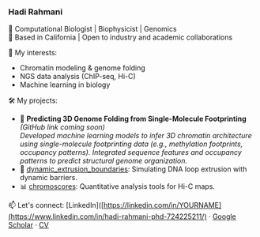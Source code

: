 ### Hadi Rahmani

<!--
**hrahmanin/hrahmanin** is a ✨ _special_ ✨ repository because its `README.md` (this file) appears on your GitHub profile.

Here are some ideas to get you started:

- 🔭 I’m currently working on ...
- 🌱 I’m currently learning ...
- 👯 I’m looking to collaborate on ...
- 🤔 I’m looking for help with ...
- 💬 Ask me about ...
- 📫 How to reach me: ...
- 😄 Pronouns: ...
- ⚡ Fun fact: ...
-->

🔬 Computational Biologist | Biophysicist | Genomics  
📍 Based in California | Open to industry and academic collaborations

🧠 My interests:
- Chromatin modeling & genome folding
- NGS data analysis (ChIP-seq, Hi-C)
- Machine learning in biology

🛠 My projects:
- 🧬 **Predicting 3D Genome Folding from Single-Molecule Footprinting** *(GitHub link coming soon)*  
  *Developed machine learning models to infer 3D chromatin architecture using single-molecule footprinting data (e.g., methylation footprints, occupancy patterns). Integrated sequence features and occupancy patterns to predict structural genome organization.*
- 🔁 [dynamic_extrusion_boundaries](https://github.com/hrahmani/dynamic_extrusion_boundaries): Simulating DNA loop extrusion with dynamic barriers.
- 📊 [chromoscores](https://github.com/hrahmani/chromoscores): Quantitative analysis tools for Hi-C maps.

📫 Let's connect:
[LinkedIn]([https://linkedin.com/in/YOURNAME](https://www.linkedin.com/in/hadi-rahmani-phd-724225211/) · [Google Scholar](https://scholar.google.com/citations?user=UUYEU4UAAAAJ&hl=en&oi=ao) · [CV](#)

